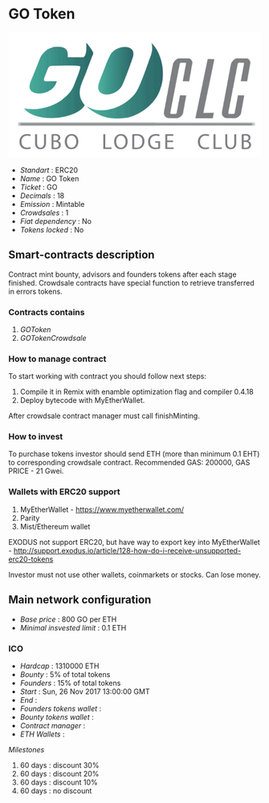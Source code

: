 <p align="center">
  <h1> GO Token</h1>
  <img src="./logo.png">
</p>


* _Standart_        : ERC20
* _Name_            : GO Token
* _Ticket_          : GO
* _Decimals_        : 18
* _Emission_        : Mintable
* _Crowdsales_      : 1
* _Fiat dependency_ : No
* _Tokens locked_   : No

## Smart-contracts description

Contract mint bounty, advisors and founders tokens after each stage finished. 
Crowdsale contracts have special function to retrieve transferred in errors tokens.

### Contracts contains
1. _GOToken_ 
2. _GOTokenCrowdsale_

### How to manage contract
To start working with contract you should follow next steps:
1. Compile it in Remix with enamble optimization flag and compiler 0.4.18
2. Deploy bytecode with MyEtherWallet. 

After crowdsale contract manager must call finishMinting. 

### How to invest
To purchase tokens investor should send ETH (more than minimum 0.1 EHT) to corresponding crowdsale contract.
Recommended GAS: 200000, GAS PRICE - 21 Gwei.

### Wallets with ERC20 support
1. MyEtherWallet - https://www.myetherwallet.com/
2. Parity 
3. Mist/Ethereum wallet

EXODUS not support ERC20, but have way to export key into MyEtherWallet - http://support.exodus.io/article/128-how-do-i-receive-unsupported-erc20-tokens

Investor must not use other wallets, coinmarkets or stocks. Can lose money.

## Main network configuration

* _Base price_                 : 800 GO per ETH
* _Minimal insvested limit_    : 0.1 ETH

### ICO
* _Hardcap_                    : 1310000 ETH
* _Bounty_                     : 5% of total tokens
* _Founders_                   : 15% of total tokens
* _Start_                      : Sun, 26 Nov 2017 13:00:00 GMT 
* _End_                        : 
* _Founders tokens wallet_     : 
* _Bounty tokens wallet_       : 
* _Contract manager_           : 
* _ETH Wallets_                : 

_Milestones_

1. 60 days                     : discount 30%
2. 60 days                     : discount 20%
3. 60 days                     : discount 10%
3. 60 days                     : no discount


